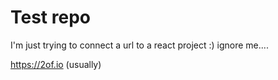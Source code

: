 # Test repo



I'm just trying to connect a url to a react project :) ignore me....


https://2of.io (usually)